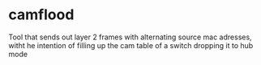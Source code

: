 # camflood
Tool that sends out layer 2 frames with alternating source mac adresses, witht he intention of filling up the cam table of a switch dropping it to hub mode
